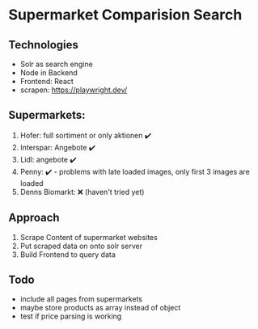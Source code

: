 # Supermarket Comparision Search

## Technologies
- Solr as search engine
- Node in Backend
- Frontend: React
- scrapen: https://playwright.dev/

## Supermarkets:
1. Hofer: full sortiment or only aktionen ✔️
2. Interspar: Angebote ✔️ 
3. Lidl: angebote ✔️
4. Penny: ✔️ - problems with late loaded images, only first 3 images are loaded
5. Denns Biomarkt: ❌ (haven't tried yet)

## Approach
1. Scrape Content of supermarket websites
2. Put scraped data on onto solr server
3. Build Frontend to query data

## Todo
- include all pages from supermarkets
- maybe store products as array instead of object
- test if price parsing is working

